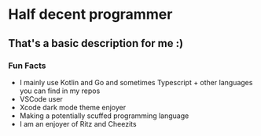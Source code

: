 # Half decent programmer
## That's a basic description for me :)
### Fun Facts
* I mainly use Kotlin and Go and sometimes Typescript + other languages you can find in my repos
* VSCode user
* Xcode dark mode theme enjoyer
* Making a potentially scuffed programming language
* I am an enjoyer of Ritz and Cheezits
